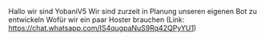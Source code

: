 Hallo wir sind YobaniV5 
Wir sind zurzeit in Planung unseren eigenen Bot zu entwickeln 
Wofür wir ein paar Hoster brauchen (Link: https://chat.whatsapp.com/IS4qugpaNuS9Rq42QPyYU1)
